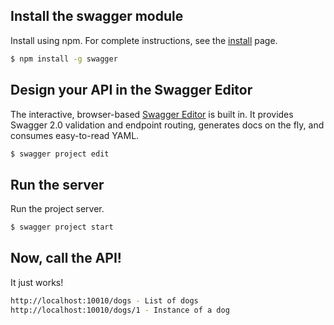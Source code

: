 ## Install the swagger module

Install using npm. For complete instructions, see the [install](./docs/install.md) page.

```bash
$ npm install -g swagger
```

## Design your API in the Swagger Editor

The interactive, browser-based [Swagger Editor](http://editor.swagger.io/) is built in. It provides Swagger 2.0 validation and endpoint routing, generates docs on the fly, and consumes easy-to-read YAML.

```bash
$ swagger project edit
```

## Run the server

Run the project server.

```bash
$ swagger project start
```

## Now, call the API!

It just works!

```bash
http://localhost:10010/dogs - List of dogs
http://localhost:10010/dogs/1 - Instance of a dog
```
